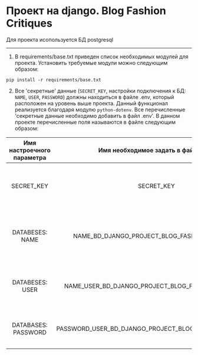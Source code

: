 # Проект на django. Blog Fashion Critiques

Для проекта исопользуется БД postgresql
_______


1. В requirements/base.txt приведен список необходимых модулей для проекта. Установить требуемые модули можно следующим образом:

```
pip install -r requirements/base.txt
```

2. Все 'секретные' данные (`SECRET_KEY`, настройки подключения к БД: `NAME`, `USER`, `PASSWORD`) должны находиться в файле .env, который расположен на уровень выше проекта. Данный функционал реализуется благодаря модулю `python-dotenv`. Все перечисленные 'секретные данные необходимо добавить в файл .env'. В данном проекте перечисленные поля называются в файле следующим образом:
   
  Имя настроечного параметра  |           Имя необходимое задать в файле .env            |                           Комментарии                            |
|:----------------------------:|:--------------------------------------------------------:|:----------------------------------------------------------------:|
|          SECRET_KEY          |                        SECRET_KEY                        |    Ключевой параметр для защиты отправляемых данных на сервер    |
|       DATABESES: NAME        |      NAME_BD_DJANGO_PROJECT_BLOG_FASHION_CRITIQUES       |  Имя базы данных в postgresql, которое использует данный проект  |
|       DATABESES: USER        |    NAME_USER_BD_DJANGO_PROJECT_BLOG_FASHION_CRITIQUES    |        Имя пользователя для подключение к БД в postgresql        |
|     DATABASES: PASSWORD      |  PASSWORD_USER_BD_DJANGO_PROJECT_BLOG_FASHION_CRITIQUES  |             Пароль пользователя для подключения к БД             |

   